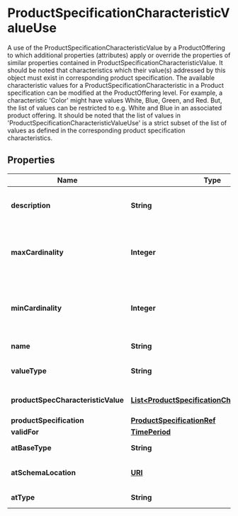 

# ProductSpecificationCharacteristicValueUse

A use of the ProductSpecificationCharacteristicValue by a ProductOffering to which additional properties (attributes) apply or override the properties of similar properties contained in ProductSpecificationCharacteristicValue. It should be noted that characteristics which their value(s) addressed by this object must exist in corresponding product specification. The available characteristic values for a ProductSpecificationCharacteristic in a Product specification can be modified at the ProductOffering level. For example, a characteristic 'Color' might have values White, Blue, Green, and Red. But, the list of values can be restricted to e.g. White and Blue in an associated product offering. It should be noted that the list of values in 'ProductSpecificationCharacteristicValueUse' is a strict subset of the list of values as defined in the corresponding product specification characteristics.
## Properties

Name | Type | Description | Notes
------------ | ------------- | ------------- | -------------
**description** | **String** | A narrative that explains in detail what the productSpecificationCharacteristic is |  [optional]
**maxCardinality** | **Integer** | The maximum number of instances a CharacteristicValue can take on. For example, zero to five phone numbers in a group calling plan, where five is the value for the maxCardinality. |  [optional]
**minCardinality** | **Integer** | The minimum number of instances a CharacteristicValue can take on. For example, zero to five phone numbers in a group calling plan, where zero is the value for the minCardinality. |  [optional]
**name** | **String** | Name of the associated productSpecificationCharacteristic |  [optional]
**valueType** | **String** | A kind of value that the characteristic can take on, such as numeric, text and so forth |  [optional]
**productSpecCharacteristicValue** | [**List&lt;ProductSpecificationCharacteristicValue&gt;**](ProductSpecificationCharacteristicValue.md) | A number or text that can be assigned to a ProductSpecificationCharacteristic. |  [optional]
**productSpecification** | [**ProductSpecificationRef**](ProductSpecificationRef.md) |  |  [optional]
**validFor** | [**TimePeriod**](TimePeriod.md) |  |  [optional]
**atBaseType** | **String** | When sub-classing, this defines the super-class |  [optional]
**atSchemaLocation** | [**URI**](URI.md) | A URI to a JSON-Schema file that defines additional attributes and relationships |  [optional]
**atType** | **String** | When sub-classing, this defines the sub-class entity name |  [optional]



